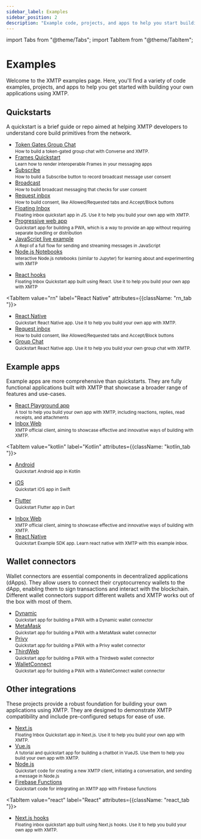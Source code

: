 ```yaml
---
sidebar_label: Examples
sidebar_position: 2
description: "Example code, projects, and apps to help you start building apps with XMTP"
---
```


import Tabs from "@theme/Tabs";
import TabItem from "@theme/TabItem";

# Examples

Welcome to the XMTP examples page. Here, you'll find a variety of code examples, projects, and apps to help you get started with building your own applications using XMTP.

## Quickstarts

A quickstart is a brief guide or repo aimed at helping XMTP developers to understand core build primitives from the network.

<Tabs groupId="quickstarts-tabs" >
<TabItem value="js" label="JavaScript"  attributes={{className: "js_tab "}}>

<div className="quickstarts-tabs">

<ul>
  <li><a href="/docs/tutorials/token-gated-group-chat" class="plausible-event-name=Quickstart">Token Gates Group Chat</a><br/><small>How to build a token-gated group chat with Converse and XMTP.</small></li>
  <li><a href="https://github.com/xmtp/xmtp-quickstart-render-chat-frames" class="plausible-event-name=Quickstart">Frames Quickstart</a><br/><small>Learn how to render interoperable Frames in your messaging apps</small></li>
  <li><a href="/docs/tutorials/portable-consent/subscribe" class="plausible-event-name=Quickstart">Subscribe</a><br/><small>How to build a Subscribe button to record broadcast message user consent</small></li>
  <li><a href="/docs/tutorials/portable-consent/broadcast" class="plausible-event-name=Quickstart">Broadcast</a><br/><small>How to build broadcast messaging that checks for user consent</small></li>
  <li><a href="/docs/tutorials/portable-consent/request-inbox" class="plausible-event-name=Quickstart">Request inbox</a><br/><small>How to build consent, like Allowed/Requested tabs and Accept/Block buttons</small></li>
  <li><a href="https://github.com/xmtp/xmtp-quickstart-reactjs" class="plausible-event-name=Quickstart">Floating Inbox</a><br/><small>Floating inbox quickstart app in JS. Use it to help you build your own app with XMTP.</small></li>
  <li><a href="https://github.com/xmtp/xmtp-quickstart-pwa" class="plausible-event-name=Quickstart">Progressive web app</a><br/><small>Quickstart app for building a PWA, which is a way to provide an app without requiring separate bundling or distribution</small></li>
  <li><a href="https://replit.com/@FabrizioGuespe/XMTP-Developer-Quickstart?v=1#index.ts" class="plausible-event-name=Replit">JavaScript live example</a><br/><small>A Repl of a full flow for sending and streaming messages in JavaScript</small></li>
  <li><a href="https://github.com/xmtp/xmtp-nodebooks" class="plausible-event-name=Quickstart">Node.js Notebooks</a><br/><small>Interactive Node.js notebooks (similar to Jupyter) for learning about and experimenting with XMTP</small></li>
</ul>

</div>

</TabItem>
<TabItem value="react" label="React"  attributes={{className: "react_tab "}}>

<div className="quickstarts-tabs">

<ul>
  <li><a href="https://github.com/xmtp/xmtp-quickstart-hooks" class="plausible-event-name=Quickstart">React hooks</a><br/><small>Floating Inbox Quickstart app built using React. Use it to help you build your own app with XMTP</small></li>
</ul>

</div>

</TabItem>

<TabItem value="rn" label="React Native" attributes={{className: "rn_tab "}}>

<div className="quickstarts-tabs">

<ul>
  <li><a href="https://github.com/xmtp/xmtp-quickstart-reactnative" class="plausible-event-name=Quickstart">React Native</a><br/><small>Quickstart React Native app. Use it to help you build your own app with XMTP.</small></li>
  <li><a href="/docs/tutorials/portable-consent/request-inbox-rn" class="plausible-event-name=Quickstart">Request inbox</a><br/><small>How to build consent, like Allowed/Requested tabs and Accept/Block buttons</small></li>
  <li><a href="/docs/tutorials/group-chat-rn" class="plausible-event-name=Quickstart">Group Chat</a><br/><small>Quickstart React Native app. Use it to help you build your own group chat with XMTP.</small></li>
</ul>

</div>

</TabItem>
</Tabs>

## Example apps

Example apps are more comprehensive than quickstarts. They are fully functional applications built with XMTP that showcase a broader range of features and use-cases.

<Tabs>
<TabItem value="react" label="React" attributes={{className: "react_tab "}}>

<div className="quickstarts-tabs">

<ul>
  <li><a href="https://github.com/xmtp/xmtp-react-playground/" class="plausible-event-name=Example">React Playground app</a><br/><small>A tool to help you build your own app with XMTP, including reactions, replies, read receipts, and attachments</small></li>
  <li><a href="https://github.com/xmtp-labs/xmtp-inbox-web/" class="plausible-event-name=Example">Inbox Web</a><br/><small>XMTP official client, aiming to showcase effective and innovative ways of building with XMTP.</small></li>
</ul>
</div>

</TabItem>

<TabItem value="kotlin" label="Kotlin" attributes={{className: "kotlin_tab "}}>

<div className="quickstarts-tabs">

<ul>
  <li><a href="https://github.com/xmtp/xmtp-android" class="plausible-event-name=Quickstart">Android</a><br/><small>Quickstart Android app in Kotlin</small></li>
</ul>

</div>

</TabItem>
<TabItem value="swift" label="Swift" attributes={{className: "swift_tab "}}>

<div className="quickstarts-tabs">

<ul>
  <li><a href="https://github.com/xmtp/xmtp-ios" class="plausible-event-name=Quickstart">iOS</a><br/><small>Quickstart iOS app in Swift</small></li>
</ul>

</div>

</TabItem>
<TabItem value="dart" label="Dart"  attributes={{className: "dart_tab "}}>

<div className="quickstarts-tabs">

<ul>
  <li><a href="https://github.com/xmtp/xmtp-flutter" class="plausible-event-name=Quickstart">Flutter</a><br/><small>Quickstart Flutter app in Dart</small></li>
</ul>

</div>

</TabItem>
<TabItem value="rn" label="React Native"  attributes={{className: "rn_tab "}}>

<div className="quickstarts-tabs">

<ul>
  <li><a href="https://github.com/xmtp-labs/xmtp-inbox-mobile/" class="plausible-event-name=Example">Inbox Web</a><br/><small>XMTP official client, aiming to showcase effective and innovative ways of building with XMTP.</small></li>
  <li><a href="https://github.com/xmtp/xmtp-react-native" class="plausible-event-name=Quickstart">React Native</a><br/><small>Quickstart Example SDK app. Learn react native with XMTP with this example inbox.</small></li>
</ul>

</div>

</TabItem>
</Tabs>

## Wallet connectors

Wallet connectors are essential components in decentralized applications (dApps). They allow users to connect their cryptocurrency wallets to the dApp, enabling them to sign transactions and interact with the blockchain. Different wallet connectors support different wallets and XMTP works out of the box with most of them.

<Tabs>
<TabItem value="wallet" label="Wallet connectors" attributes={{className: "wallet_tab "}}>

<div className="quickstarts-tabs">

<ul>
  <li><a href="https://github.com/xmtp-labs/xmtp-quickstart-dynamic" class="plausible-event-name=Quickstart">Dynamic</a><br/><small>Quickstart app for building a PWA with a Dynamic wallet connector</small></li>
  <li><a href="https://github.com/xmtp-labs/xmtp-quickstart-metamask" class="plausible-event-name=Quickstart">MetaMask</a><br/><small>Quickstart app for building a PWA with a MetaMask wallet connector</small></li>
  <li><a href="https://github.com/xmtp-labs/xmtp-quickstart-privy" class="plausible-event-name=Quickstart">Privy</a><br/><small>Quickstart app for building a PWA with a Privy wallet connector</small></li>
  <li><a href="https://github.com/xmtp-labs/xmtp-quickstart-thirdweb" class="plausible-event-name=Quickstart">ThirdWeb</a><br/><small>Quickstart app for building a PWA with a Thirdweb wallet connector</small></li>
  <li><a href="https://github.com/xmtp-labs/xmtp-quickstart-walletconnect" class="plausible-event-name=Quickstart">WalletConnect</a><br/><small>Quickstart app for building a PWA with a WalletConnect wallet connector</small></li>
</ul>

</div>

</TabItem>
</Tabs>

## Other integrations

These projects provide a robust foundation for building your own applications using XMTP. They are designed to demonstrate XMTP compatibility and include pre-configured setups for ease of use.

<Tabs groupId="quickstarts-tabs" >
<TabItem value="js" label="JavaScript"  attributes={{className: "js_tab "}}>

<div className="quickstarts-tabs">

<ul>
  <li><a href="https://github.com/xmtp/xmtp-quickstart-reactjs-next" class="plausible-event-name=Quickstart">Next.js</a><br/><small>Floating Inbox Quickstart app in Next.js. Use it to help you build your own app with XMTP.</small></li>  
  <li><a href="https://github.com/xmtp/xmtp-quickstart-vuejs" class="plausible-event-name=Quickstart">Vue.js</a><br/><small>A tutorial and quickstart app for building a chatbot in VueJS. Use them to help you build your own app with XMTP.</small></li>
  <li><a href="https://github.com/xmtp/xmtp-quickstart-node" class="plausible-event-name=Quickstart">Node.js</a><br/><small>Quickstart code for creating a new XMTP client, initiating a conversation, and sending a message in Node.js</small></li>
  <li><a href="https://github.com/xmtp/xmtp-quickstart-firebase-functions" class="plausible-event-name=Quickstart">Firebase Functions</a><br/><small>Quickstart code for integrating an XMTP app with Firebase functions</small></li>
</ul>

</div>

</TabItem>

<TabItem value="react" label="React" attributes={{className: "react_tab "}}>

<div className="quickstarts-tabs">

<ul>
  <li><a href="https://github.com/xmtp/xmtp-quickstart-hooks-next" class="plausible-event-name=Quickstart">Next.js hooks</a><br/><small>Floating inbox quickstart app built using Next.js hooks. Use it to help you build your own app with XMTP.</small></li>
</ul>

</div>

</TabItem>
</Tabs>
